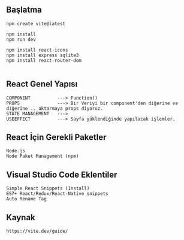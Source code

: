 ## Başlatma
```
npm create vite@latest

npm install
npm run dev

npm install react-icons
npm install express sqlite3
npm install react-router-dom


```

## React Genel Yapısı
```
COMPONENT          ---> Function()
PROPS              ---> Bir Veriyi bir component'den diğerine ve diğerine .. aktarmaya props diyoruz.
STATE MANAGEMENT   --->
USEEFFECT          ---> Sayfa yüklendiğinde yapılacak işlemler.
```


## React İçin Gerekli Paketler

```
Node.js
Node Paket Management (npm)
```

## Visual Studio Code Eklentiler
``` 
Simple React Snippets (Install)
ES7+ React/Redux/React-Native snippets
Auto Rename Tag
```

## Kaynak
```
https://vite.dev/guide/
```
